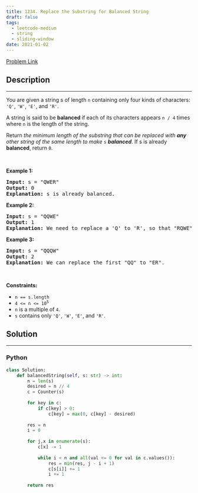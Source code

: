 ```yaml
---
title: 1234. Replace the Substring for Balanced String
draft: false
tags: 
  - leetcode-medium
  - string
  - sliding-window
date: 2021-01-02
---
```


[Problem Link](https://leetcode.com/problems/replace-the-substring-for-balanced-string/)

## Description

---
<p>You are given a string s of length <code>n</code> containing only four kinds of characters: <code>&#39;Q&#39;</code>, <code>&#39;W&#39;</code>, <code>&#39;E&#39;</code>, and <code>&#39;R&#39;</code>.</p>

<p>A string is said to be <strong>balanced</strong><em> </em>if each of its characters appears <code>n / 4</code> times where <code>n</code> is the length of the string.</p>

<p>Return <em>the minimum length of the substring that can be replaced with <strong>any</strong> other string of the same length to make </em><code>s</code><em> <strong>balanced</strong></em>. If s is already <strong>balanced</strong>, return <code>0</code>.</p>

<p>&nbsp;</p>
<p><strong class="example">Example 1:</strong></p>

<pre>
<strong>Input:</strong> s = &quot;QWER&quot;
<strong>Output:</strong> 0
<strong>Explanation:</strong> s is already balanced.
</pre>

<p><strong class="example">Example 2:</strong></p>

<pre>
<strong>Input:</strong> s = &quot;QQWE&quot;
<strong>Output:</strong> 1
<strong>Explanation:</strong> We need to replace a &#39;Q&#39; to &#39;R&#39;, so that &quot;RQWE&quot; (or &quot;QRWE&quot;) is balanced.
</pre>

<p><strong class="example">Example 3:</strong></p>

<pre>
<strong>Input:</strong> s = &quot;QQQW&quot;
<strong>Output:</strong> 2
<strong>Explanation:</strong> We can replace the first &quot;QQ&quot; to &quot;ER&quot;. 
</pre>

<p>&nbsp;</p>
<p><strong>Constraints:</strong></p>

<ul>
	<li><code>n == s.length</code></li>
	<li><code>4 &lt;= n &lt;= 10<sup>5</sup></code></li>
	<li><code>n</code> is a multiple of <code>4</code>.</li>
	<li><code>s</code> contains only <code>&#39;Q&#39;</code>, <code>&#39;W&#39;</code>, <code>&#39;E&#39;</code>, and <code>&#39;R&#39;</code>.</li>
</ul>


## Solution

---
### Python
``` py title='replace-the-substring-for-balanced-string'
class Solution:
    def balancedString(self, s: str) -> int:
        n = len(s)
        desired = n // 4
        c = Counter(s)
        
        for key in c:
            if c[key] > 0:
                c[key] = max(0, c[key] - desired)
        
        res = n
        i = 0
        
        for j,x in enumerate(s):
            c[x] -= 1
            
            while i < n and all(val <= 0 for val in c.values()):
                res = min(res, j - i + 1)
                c[s[i]] += 1
                i += 1
        
        return res
```

